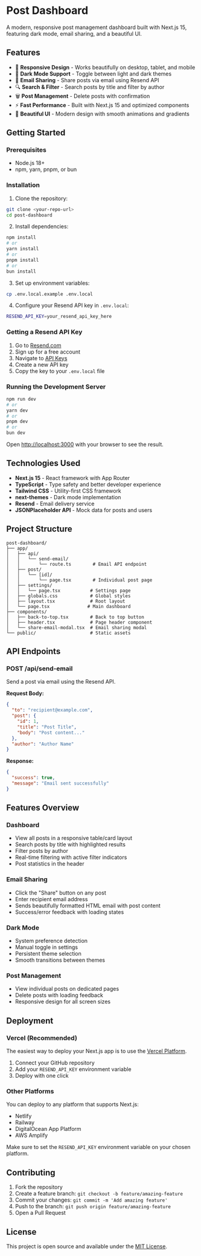 # Post Dashboard

A modern, responsive post management dashboard built with Next.js 15, featuring dark mode, email sharing, and a beautiful UI.

## Features

- 📱 **Responsive Design** - Works beautifully on desktop, tablet, and mobile
- 🌙 **Dark Mode Support** - Toggle between light and dark themes
- 📧 **Email Sharing** - Share posts via email using Resend API
- 🔍 **Search & Filter** - Search posts by title and filter by author
- 🗑️ **Post Management** - Delete posts with confirmation
- ⚡ **Fast Performance** - Built with Next.js 15 and optimized components
- 🎨 **Beautiful UI** - Modern design with smooth animations and gradients

## Getting Started

### Prerequisites

- Node.js 18+ 
- npm, yarn, pnpm, or bun

### Installation

1. Clone the repository:
```bash
git clone <your-repo-url>
cd post-dashboard
```

2. Install dependencies:
```bash
npm install
# or
yarn install
# or
pnpm install
# or
bun install
```

3. Set up environment variables:
```bash
cp .env.local.example .env.local
```

4. Configure your Resend API key in `.env.local`:
```bash
RESEND_API_KEY=your_resend_api_key_here
```

### Getting a Resend API Key

1. Go to [Resend.com](https://resend.com)
2. Sign up for a free account
3. Navigate to [API Keys](https://resend.com/api-keys)
4. Create a new API key
5. Copy the key to your `.env.local` file

### Running the Development Server

```bash
npm run dev
# or
yarn dev
# or
pnpm dev
# or
bun dev
```

Open [http://localhost:3000](http://localhost:3000) with your browser to see the result.

## Technologies Used

- **Next.js 15** - React framework with App Router
- **TypeScript** - Type safety and better developer experience  
- **Tailwind CSS** - Utility-first CSS framework
- **next-themes** - Dark mode implementation
- **Resend** - Email delivery service
- **JSONPlaceholder API** - Mock data for posts and users

## Project Structure

```
post-dashboard/
├── app/
│   ├── api/
│   │   └── send-email/
│   │       └── route.ts        # Email API endpoint
│   ├── post/
│   │   └── [id]/
│   │       └── page.tsx        # Individual post page
│   ├── settings/
│   │   └── page.tsx           # Settings page
│   ├── globals.css            # Global styles
│   ├── layout.tsx             # Root layout
│   └── page.tsx              # Main dashboard
├── components/
│   ├── back-to-top.tsx        # Back to top button
│   ├── header.tsx             # Page header component
│   └── share-email-modal.tsx  # Email sharing modal
└── public/                    # Static assets
```

## API Endpoints

### POST /api/send-email
Send a post via email using the Resend API.

**Request Body:**
```json
{
  "to": "recipient@example.com",
  "post": {
    "id": 1,
    "title": "Post Title",
    "body": "Post content..."
  },
  "author": "Author Name"
}
```

**Response:**
```json
{
  "success": true,
  "message": "Email sent successfully"
}
```

## Features Overview

### Dashboard
- View all posts in a responsive table/card layout
- Search posts by title with highlighted results
- Filter posts by author
- Real-time filtering with active filter indicators
- Post statistics in the header

### Email Sharing
- Click the "Share" button on any post
- Enter recipient email address
- Sends beautifully formatted HTML email with post content
- Success/error feedback with loading states

### Dark Mode
- System preference detection
- Manual toggle in settings
- Persistent theme selection
- Smooth transitions between themes

### Post Management
- View individual posts on dedicated pages
- Delete posts with loading feedback
- Responsive design for all screen sizes

## Deployment

### Vercel (Recommended)
The easiest way to deploy your Next.js app is to use the [Vercel Platform](https://vercel.com/new?utm_medium=default-template&filter=next.js&utm_source=create-next-app&utm_campaign=create-next-app-readme).

1. Connect your GitHub repository
2. Add your `RESEND_API_KEY` environment variable
3. Deploy with one click

### Other Platforms
You can deploy to any platform that supports Next.js:
- Netlify
- Railway
- DigitalOcean App Platform
- AWS Amplify

Make sure to set the `RESEND_API_KEY` environment variable on your chosen platform.

## Contributing

1. Fork the repository
2. Create a feature branch: `git checkout -b feature/amazing-feature`
3. Commit your changes: `git commit -m 'Add amazing feature'`
4. Push to the branch: `git push origin feature/amazing-feature`
5. Open a Pull Request

## License

This project is open source and available under the [MIT License](LICENSE).
